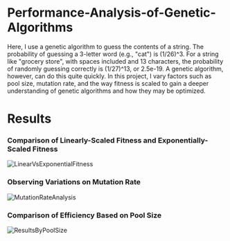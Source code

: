 # Performance-Analysis-of-Genetic-Algorithms
Here, I use a genetic algorithm to guess the contents of a string. The probability of guessing a 3-letter word (e.g., "cat") is (1/26)^3. For a string like "grocery store", with spaces included and 13 characters, the probability of randomly guessing correctly is (1/27)^13, or 2.5e-19. A genetic algorithm, however, can do this quite quickly. In this project, I vary factors such as pool size, mutation rate, and the way fitness is scaled to gain a deeper understanding of genetic algorithms and how they may be optimized.


# Results

### Comparison of Linearly-Scaled Fitness and Exponentially-Scaled Fitness
![LinearVsExponentialFitness](https://user-images.githubusercontent.com/55513603/106339257-9ec21e80-625b-11eb-84d3-38b20f3059e8.png)


### Observing Variations on Mutation Rate
![MutationRateAnalysis](https://user-images.githubusercontent.com/55513603/106339258-9f5ab500-625b-11eb-8149-ef7f78118acf.png)


### Comparison of Efficiency Based on Pool Size
![ResultsByPoolSize](https://user-images.githubusercontent.com/55513603/106339260-9ff34b80-625b-11eb-95cf-3c9c3eeae2ce.png)
